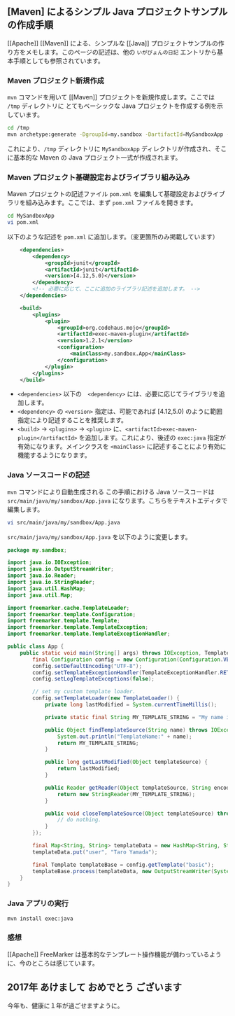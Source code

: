 ## [Maven] によるシンプル Java プロジェクトサンプルの作成手順

[[Apache]] [[Maven]] による、シンプルな [[Java]] プロジェクトサンプルの作り方をメモします。このページの記述は、他の `いがぴょんの日記` エントリから基本手順としても参照されています。

### Maven プロジェクト新規作成

`mvn` コマンドを用いて [[Maven]] プロジェクトを新規作成します。ここでは `/tmp` ディレクトリに とてもベーシックな Java プロジェクトを作成する例を示しています。

```sh
cd /tmp
mvn archetype:generate -DgroupId=my.sandbox -DartifactId=MySandboxApp -DarchetypeArtifactId=maven-archetype-quickstart -DinteractiveMode=false
```

これにより、`/tmp` ディレクトリに `MySandboxApp` ディレクトリが作成され、そこに基本的な Maven の Java プロジェクト一式が作成されます。

### Maven プロジェクト基礎設定およびライブラリ組み込み

Maven プロジェクトの記述ファイル `pom.xml` を編集して基礎設定およびライブラリを組み込みます。ここでは、まず `pom.xml` ファイルを開きます。

```sh
cd MySandboxApp
vi pom.xml
```

以下のような記述を `pom.xml` に追加します。（変更箇所のみ掲載しています）

```xml
	<dependencies>
		<dependency>
			<groupId>junit</groupId>
			<artifactId>junit</artifactId>
			<version>[4.12,5.0)</version>
		</dependency>
		<!-- 必要に応じて、ここに追加のライブラリ記述を追加します。 -->		
	</dependencies>

	<build>
		<plugins>
			<plugin>
				<groupId>org.codehaus.mojo</groupId>
				<artifactId>exec-maven-plugin</artifactId>
				<version>1.2.1</version>
				<configuration>
					<mainClass>my.sandbox.App</mainClass>
				</configuration>
			</plugin>
		</plugins>
	</build>
```

* `<dependencies>` 以下の　`<dependency>` には、必要に応じてライブラリを追加します。
* `<dependency>` の `<version>` 指定は、可能であれば [4.12,5.0) のように範囲指定により記述することを推奨します。
* `<build>` -> `<plugins>` -> `<plugin>` に、`<artifactId>exec-maven-plugin</artifactId>` を追加します。これにより、後述の `exec:java` 指定が有効になります。メインクラスを `<mainClass>` に記述することにより有効に機能するようになります。

### Java ソースコードの記述

`mvn` コマンドにより自動生成される この手順における Java ソースコードは `src/main/java/my/sandbox/App.java` になります。こちらをテキストエディタで編集します。

```sh
vi src/main/java/my/sandbox/App.java 
```

`src/main/java/my/sandbox/App.java` を以下のように変更します。

```java
package my.sandbox;

import java.io.IOException;
import java.io.OutputStreamWriter;
import java.io.Reader;
import java.io.StringReader;
import java.util.HashMap;
import java.util.Map;

import freemarker.cache.TemplateLoader;
import freemarker.template.Configuration;
import freemarker.template.Template;
import freemarker.template.TemplateException;
import freemarker.template.TemplateExceptionHandler;

public class App {
	public static void main(String[] args) throws IOException, TemplateException {
		final Configuration config = new Configuration(Configuration.VERSION_2_3_25);
		config.setDefaultEncoding("UTF-8");
		config.setTemplateExceptionHandler(TemplateExceptionHandler.RETHROW_HANDLER);
		config.setLogTemplateExceptions(false);

		// set my custom template loader.
		config.setTemplateLoader(new TemplateLoader() {
			private long lastModified = System.currentTimeMillis();

			private static final String MY_TEMPLATE_STRING = "My name is ${user} desu.";

			public Object findTemplateSource(String name) throws IOException {
				System.out.println("TemplateName:" + name);
				return MY_TEMPLATE_STRING;
			}

			public long getLastModified(Object templateSource) {
				return lastModified;
			}

			public Reader getReader(Object templateSource, String encoding) throws IOException {
				return new StringReader(MY_TEMPLATE_STRING);
			}

			public void closeTemplateSource(Object templateSource) throws IOException {
				// do nothing.
			}
		});

		final Map<String, String> templateData = new HashMap<String, String>();
		templateData.put("user", "Taro Yamada");

		final Template templateBase = config.getTemplate("basic");
		templateBase.process(templateData, new OutputStreamWriter(System.out));
	}
}
```

### Java アプリの実行

```sh
mvn install exec:java
```

### 感想

[[Apache]] FreeMarker は基本的なテンプレート操作機能が備わっているように、今のところは感じています。

## 2017年 あけまして おめでとう ございます

今年も、健康に１年が過ごせますように。
